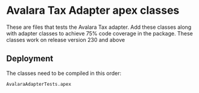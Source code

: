 # Avalara Tax Adapter apex classes

These are files that tests the Avalara Tax adapter.
Add these classes along with adapter classes to achieve 75% code coverage in the package.
These classes work on release version 230 and above

## Deployment

The classes need to be compiled in this order:

```
AvalaraAdapterTests.apex

```
